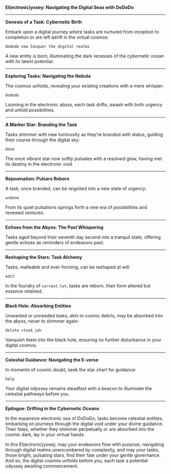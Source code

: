 **El(ectronic)yssey: Navigating the Digital Seas with DoDoDo**

---

**Genesis of a Task: Cybernetic Birth**

Embark upon a digital journey where tasks are nurtured from inception to completion or are left adrift in the virtual cosmos:

```
dododo new Conquer the digital realms
```

A new entity is born, illuminating the dark recesses of the cybernetic ocean with its latent potential.

---

**Exploring Tasks: Navigating the Nebula**

The cosmos unfolds, revealing your existing creations with a mere whisper:

```
dododo
```

Looming in the electronic abyss, each task drifts, awash with both urgency and untold possibilities.

---

**A Marker Star: Branding the Task**

Tasks shimmer with new luminosity as they're branded with status, guiding their course through the digital sky:

```
done
```

The once vibrant star now softly pulsates with a resolved glow, having met its destiny in the electronic void.

---

**Rejuvenation: Pulsars Reborn**

A task, once branded, can be reignited into a new state of urgency:

```
undone
```

From its quiet pulsations springs forth a new era of possibilities and renewed ventures.

---

**Echoes from the Abyss: The Past Whispering**

Tasks aged beyond their seventh day ascend into a tranquil state, offering gentle echoes as reminders of endeavors past.

---

**Reshaping the Stars: Task Alchemy**

Tasks, malleable and ever-forming, can be reshaped at will:

```
edit
```

In the foundry of `current.txt`, tasks are reborn, their form altered but essence retained.

---

**Black Hole: Absorbing Entities**

Unwanted or unneeded tasks, akin to cosmic debris, may be absorbed into the abyss, never to shimmer again:

```
delete <task_id>
```

Vanquish them into the black hole, ensuring no further disturbance in your digital cosmos.

---

**Celestial Guidance: Navigating the E-verse**

In moments of cosmic doubt, seek the star chart for guidance:

```
help
```

Your digital odyssey remains steadfast with a beacon to illuminate the celestial pathways before you.

---

**Epilogue: Drifting in the Cybernetic Oceans**

In the expansive electronic sea of DoDoDo, tasks become celestial entities, embarking on journeys through the digital void under your divine guidance. Their fates, whether they shimmer perpetually or are absorbed into the cosmic dark, lay in your virtual hands.

In this El(ectronic)yssey, may your endeavors flow with purpose, navigating through digital realms unencumbered by complexity, and may your tasks, those bright, pulsating stars, find their fate under your gentle governance. And so, the digital cosmos unfolds before you, each task a potential odyssey awaiting commencement.
